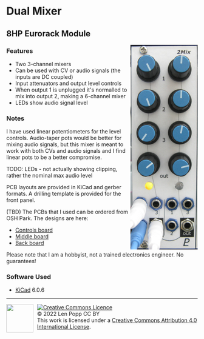 # Dual Mixer

## 8HP Eurorack Module

<img src="Mixer2.jpg" style="float:right">

### Features
- Two 3-channel mixers
- Can be used with CV or audio signals (the inputs are DC coupled)
- Input attenuators and output level controls
- When output 1 is unplugged it's normalled to mix into output 2, making a 6-channel mixer
- LEDs show audio signal level

### Notes
I have used linear potentiometers for the level controls. Audio-taper pots would be better for mixing audio signals, but this mixer is meant to work with both CVs and audio signals and I find linear pots to be a better compromise.

TODO: LEDs - not actually showing clipping, rather the nominal max audio level

PCB layouts are provided in KiCad and gerber formats. A drilling template is provided for the front panel.

(TBD) The PCBs that I used can be ordered from OSH Park. The designs are here:
- [Controls board](https://oshpark.com/shared_projects/zzz)
- [Middle board](https://oshpark.com/shared_projects/zzz)
- [Back board](https://oshpark.com/shared_projects/zzz)

Please note that I am a hobbyist, not a trained electronics engineer. No guarantees!

### Software Used

* [KiCad](https://www.kicad.org/) 6.0.6

<hr /><div><div style="float:left; padding-right:10px;"><img src="https://i0.wp.com/www.oshwa.org/wp-content/uploads/2014/03/oshw-logo-100-px.png" width=71 height=75 /></div><div style="xfloat:left; padding-left:10px;"><a rel="license" href="http://creativecommons.org/licenses/by/4.0/"><img alt="Creative Commons Licence" style="border-width:0;" src="https://i.creativecommons.org/l/by/4.0/88x31.png" /></a><br />© 2022 Len Popp CC BY<br />This work is licensed under a <a rel="license" href="http://creativecommons.org/licenses/by/4.0/">Creative Commons Attribution 4.0 International License</a>.</div></div>